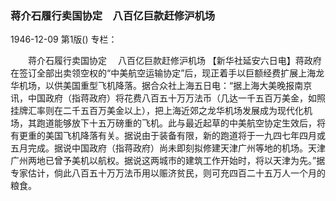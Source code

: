 ### 蒋介石履行卖国协定　八百亿巨款赶修沪机场

1946-12-09
第1版()
专栏：

　　蒋介石履行卖国协定
  　八百亿巨款赶修沪机场
    【新华社延安六日电】蒋政府在签订全部出卖领空权的“中美航空运输协定”后，现正着手以巨额经费扩展上海龙华机场，以供美国重型飞机降落。据合众社上海五日电：“据上海大美晚报南京讯，中国政府（指蒋政府）将花费八百五十万万法币（几达一千五百万美金，如照挂牌汇率则在二千五百万美金以上），把上海近郊之龙华机场发展成为现代化机场，其跑道能够放下十五万磅重的飞机。此与最近起草的中美航空协定生效后，将有更重的美国飞机降落有关。据说由于装备有限，新的跑道将于一九四七年四月或五月完成。据说中国政府（指蒋政府）尚未即刻拟修建天津广州等地的机场。天津广州两地已曾予美机以航权。据说这两城市的建筑工作开始时，将以天津为先。”据专家估计，倘此八百五十万万法币用以赈济贫民，则可充四百二十五万人一个月的粮食。
